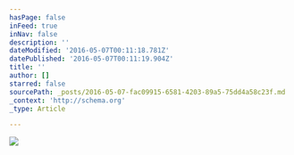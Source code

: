 ```yaml
---
hasPage: false
inFeed: true
inNav: false
description: ''
dateModified: '2016-05-07T00:11:18.781Z'
datePublished: '2016-05-07T00:11:19.904Z'
title: ''
author: []
starred: false
sourcePath: _posts/2016-05-07-fac09915-6581-4203-89a5-75dd4a58c23f.md
_context: 'http://schema.org'
_type: Article

---
```

![](https://the-grid-user-content.s3-us-west-2.amazonaws.com/130be2ba-ea92-4de7-ac51-6fbc7e9f3149.jpg)